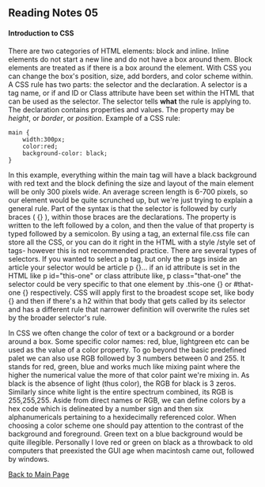 ## Reading Notes 05
#### Introduction to CSS

There are two categories of HTML elements: block and inline. 
Inline elements do not start a new line and do not have a box 
around them. Block elements are treated as if there is a box 
around the element. With CSS you can change the box's position,
size, add borders, and color scheme within.
A CSS rule has two parts: the selector and the declaration. A
selector is a tag name, or if and ID or Class attribute have
been set within the HTML that can be used as the selector. The
selector tells **what** the rule is applying to. The declaration 
contains properties and values. The property may be *height*, or
*border*, or *position*.
Example of a CSS rule:

    main {
        width:300px;
        color:red;
        background-color: black;
    }
    
In this example, everything within the main tag will have a 
black background with red text and the block defining the size
and layout of the main element will be only 300 pixels wide. An 
average screen length is 6-700 pixels, so our element would be
quite scrunched up, but we're just trying to explain a general 
rule. Part of the syntax is that the selector is followed by 
curly braces ( {} ), within those braces are the declarations.
The property is written to the left followed by a colon, and then
the value of that property is typed followed by a semicolon.
By using a <link> tag, an external file.css file can store all
the CSS, or you can do it right in the HTML with a style
/style set of tags- however this is not recommended practice.
There are several types of selectors. If you wanted to select a
p tag, but only the p tags inside an article your selector 
would be article p {}... if an id attribute is set in the HTML 
like p id="this-one" or class attribute like, 
p class="that-one" the selector could be very specific to that 
one element by .this-one {} or #that-one {} respectively.
CSS will apply first to the broadest scope set, like body {} and 
then if there's a h2 within that body that gets called by its
selector and has a different rule that narrower definition will
overwrite the rules set by the broader selector's rule.

In CSS we often change the color of text or a background or a 
border around a box. Some specific color names: red, blue, 
lightgreen etc can be used as the value of a color property. To
go beyond the basic predefined palet we can also use RGB 
followed by 3 numbers between 0 and 255. It stands for red,
green, blue and works much like mixing paint where the higher
the numerical value the more of that color paint we're mixing in.
As black is the absence of light (thus color), the RGB for black 
is 3 zeros. Similarly since white light is the entire spectrum
combined, its RGB is 255,255,255. Aside from direct names or RGB,
we can define colors by a hex code which is delineated by a 
number sign and then six alphanumericals pertaining to a 
hexidecimally referenced color.
When choosing a color scheme one should pay attention to the 
contrast of the background and foreground. Green text on a
blue background would be quite illegible. Personally I love red
or green on black as a throwback to old computers that 
preexisted the GUI age when macintosh came out, followed by 
windows.

[Back to Main Page](https://draquix.github.io/reading-notes/)
